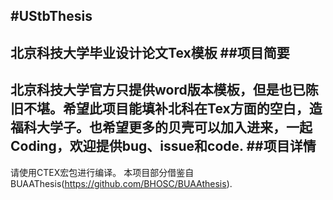 ﻿#UStbThesis
------
北京科技大学毕业设计论文Tex模板
##项目简要
------
北京科技大学官方只提供word版本模板，但是也已陈旧不堪。希望此项目能填补北科在Tex方面的空白，造福科大学子。也希望更多的贝壳可以加入进来，一起Coding，欢迎提供bug、issue和code.
##项目详情
------
请使用CTEX宏包进行编译。
本项目部分借鉴自BUAAThesis(https://github.com/BHOSC/BUAAthesis).
